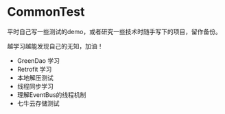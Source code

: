 # CommonTest

平时自己写一些测试的demo，或者研究一些技术时随手写下的项目，留作备份。

越学习越能发现自己的无知，加油！

- GreenDao 学习
- Retrofit 学习
- 本地解压测试
- 线程同步学习
- 理解EventBus的线程机制
- 七牛云存储测试
